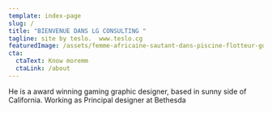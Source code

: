 ```yaml
---
template: index-page
slug: /
title: "BIENVENUE DANS LG CONSULTING "
tagline: site by teslo.  www.teslo.cg
featuredImage: /assets/femme-africaine-sautant-dans-piscine-flotteur-gonflable-profitant-ete_53876-78503.jpg
cta:
  ctaText: Know moremm
  ctaLink: /about
---
```


He is a award winning gaming graphic designer, based in sunny side of California. Working as Principal designer at Bethesda
